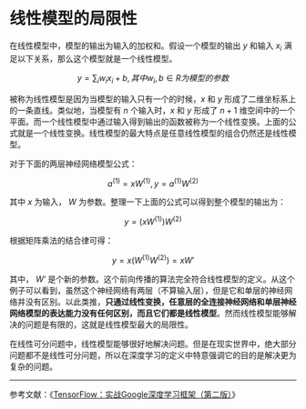# 线性模型的局限性

在线性模型中，模型的输出为输入的加权和。假设一个模型的输出 $y$ 和输入 $x_i$ 满足以下关系，那么这个模型就是一个线性模型。

$$
y=\sum_iw_ix_i+b, 其中 w_i,b \in R 为模型的参数
$$

被称为线性模型是因为当模型的输入只有一个的时候，$x$ 和 $y$ 形成了二维坐标系上的一条直线。类似地，当模型有 $n$ 个输入时，$x$ 和 $y$ 形成了 $n+1$ 维空间中的一个平面。而一个线性模型中通过输入得到输出的函数被称为一个线性变换。上面的公式就是一个线性变换。线性模型的最大特点是任意线性模型的组合仍然还是线性模型。

对于下面的两层神经网络模型公式：

$$
a^{(1)}=xW^{(1)}, y=a^{(1)}W^{(2)}
$$

其中 $x$ 为输入， $W$ 为参数。整理一下上面的公式可以得到整个模型的输出为：

$$
y=(xW^{(1)})W^{(2)}
$$

根据矩阵乘法的结合律可得：

$$
y=x(W^{(1)}W^{(2)})=xW'
$$

其中， $W‘$ 是个新的参数。这个前向传播的算法完全符合线性模型的定义。从这个例子可以看到，虽然这个神经网络有两层（不算输入层），但是它和单层的神经网络并没有区别。以此类推，**只通过线性变换，任意层的全连接神经网络和单层神经网络模型的表达能力没有任何区别，而且它们都是线性模型**。然而线性模型能够解决的问题是有限的，这就是线性模型最大的局限性。

在线性可分问题中，线性模型能够很好地解决问题。但是在现实世界中，绝大部分问题都不是线性可分问题，所以在深度学习的定义中特意强调它的目的是解决更为复杂的问题。

---

参考文献：《[TensorFlow：实战Google深度学习框架（第二版）](https://book.douban.com/subject/30137062/)》

